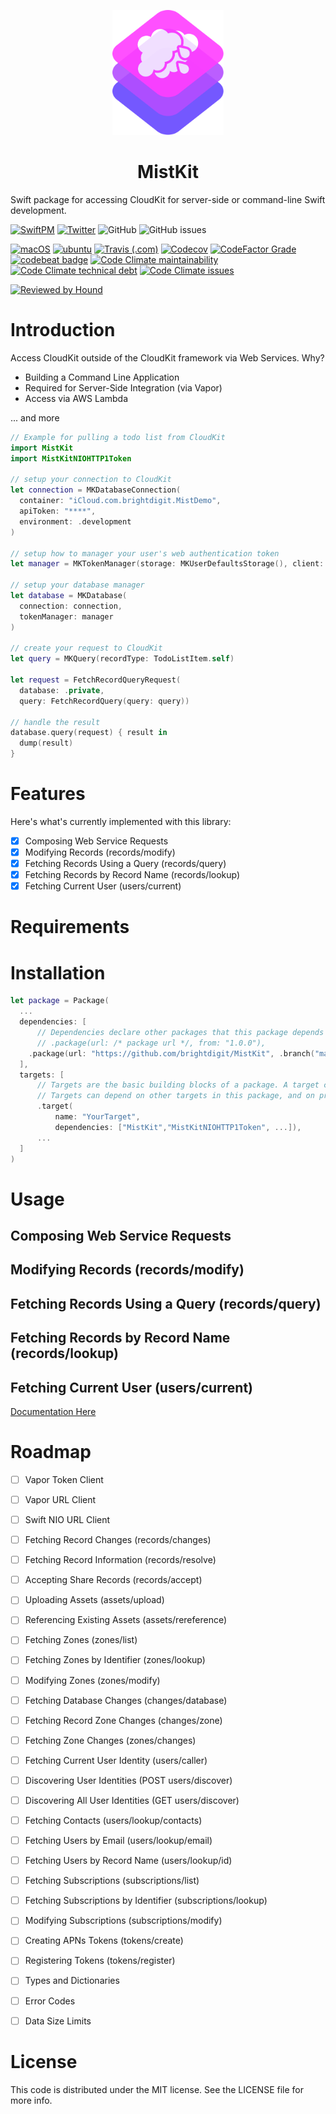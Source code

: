 
<p align="center">
    <img alt="MistKit" title="MistKit" src="Assets/logo.svg" height="200">
</p>
<h1 align="center"> MistKit </h1>

Swift package for accessing CloudKit for server-side or command-line Swift development.

[![SwiftPM](https://img.shields.io/badge/SPM-Linux%20%7C%20iOS%20%7C%20macOS%20%7C%20watchOS%20%7C%20tvOS-success?logo=swift)](https://swift.org)
[![Twitter](https://img.shields.io/badge/twitter-@brightdigit-blue.svg?style=flat)](http://twitter.com/brightdigit)
![GitHub](https://img.shields.io/github/license/brightdigit/MistKit)
![GitHub issues](https://img.shields.io/github/issues/brightdigit/MistKit)

[![macOS](https://github.com/brightdigit/MistKit/workflows/macOS/badge.svg)](https://github.com/brightdigit/MistKit/actions?query=workflow%3AmacOS)
[![ubuntu](https://github.com/brightdigit/MistKit/workflows/ubuntu/badge.svg)](https://github.com/brightdigit/MistKit/actions?query=workflow%3Aubuntu)
[![Travis (.com)](https://img.shields.io/travis/com/brightdigit/MistKit?logo=travis)](https://travis-ci.com/brightdigit/MistKit)
[![Codecov](https://img.shields.io/codecov/c/github/brightdigit/MistKit)](https://codecov.io/gh/brightdigit/MistKit)
[![CodeFactor Grade](https://img.shields.io/codefactor/grade/github/brightdigit/MistKit)](https://www.codefactor.io/repository/github/brightdigit/MistKit)
[![codebeat badge](https://codebeat.co/badges/c47b7e58-867c-410b-80c5-57e10140ba0f)](https://codebeat.co/projects/github-com-brightdigit-mistkit-main)
[![Code Climate maintainability](https://img.shields.io/codeclimate/maintainability/brightdigit/MistKit)](https://codeclimate.com/github/brightdigit/MistKit)
[![Code Climate technical debt](https://img.shields.io/codeclimate/tech-debt/brightdigit/MistKit?label=debt)](https://codeclimate.com/github/brightdigit/MistKit)
[![Code Climate issues](https://img.shields.io/codeclimate/issues/brightdigit/MistKit)](https://codeclimate.com/github/brightdigit/MistKit)

[![Reviewed by Hound](https://img.shields.io/badge/Reviewed_by-Hound-8E64B0.svg)](https://houndci.com)

# Introduction

Access CloudKit outside of the CloudKit framework via Web Services. Why?

* Building a Command Line Application
* Required for Server-Side Integration (via Vapor)
* Access via AWS Lambda 

... and more

```swift
// Example for pulling a todo list from CloudKit
import MistKit
import MistKitNIOHTTP1Token

// setup your connection to CloudKit
let connection = MKDatabaseConnection(
  container: "iCloud.com.brightdigit.MistDemo", 
  apiToken: "****", 
  environment: .development
)

// setup how to manager your user's web authentication token 
let manager = MKTokenManager(storage: MKUserDefaultsStorage(), client: MKNIOHTTP1TokenClient())

// setup your database manager
let database = MKDatabase(
  connection: connection,
  tokenManager: manager
)

// create your request to CloudKit
let query = MKQuery(recordType: TodoListItem.self)

let request = FetchRecordQueryRequest(
  database: .private, 
  query: FetchRecordQuery(query: query))

// handle the result
database.query(request) { result in
  dump(result)
}
```

# Features 

Here's what's currently implemented with this library:

- [x] Composing Web Service Requests
- [x] Modifying Records (records/modify)
- [x] Fetching Records Using a Query (records/query)
- [x] Fetching Records by Record Name (records/lookup)
- [x] Fetching Current User (users/current)

# Requirements 

# Installation

```swift    
let package = Package(
  ...
  dependencies: [
      // Dependencies declare other packages that this package depends on.
      // .package(url: /* package url */, from: "1.0.0"),
    .package(url: "https://github.com/brightdigit/MistKit", .branch("main")
  ],
  targets: [
      // Targets are the basic building blocks of a package. A target can define a module or a test suite.
      // Targets can depend on other targets in this package, and on products in packages this package depends on.
      .target(
          name: "YourTarget",
          dependencies: ["MistKit","MistKitNIOHTTP1Token", ...]),
      ...
  ]
)
```

# Usage 

## Composing Web Service Requests

## Modifying Records (records/modify)

## Fetching Records Using a Query (records/query)

## Fetching Records by Record Name (records/lookup)

## Fetching Current User (users/current)

[Documentation Here](/docs/README.md)

# Roadmap

- [ ] Vapor Token Client
- [ ] Vapor URL Client
- [ ] Swift NIO URL Client

- [ ] Fetching Record Changes (records/changes)
- [ ] Fetching Record Information (records/resolve)
- [ ] Accepting Share Records (records/accept)
- [ ] Uploading Assets (assets/upload)
- [ ] Referencing Existing Assets (assets/rereference)
- [ ] Fetching Zones (zones/list)
- [ ] Fetching Zones by Identifier (zones/lookup)
- [ ] Modifying Zones (zones/modify)
- [ ] Fetching Database Changes (changes/database)
- [ ] Fetching Record Zone Changes (changes/zone)
- [ ] Fetching Zone Changes (zones/changes)
- [ ] Fetching Current User Identity (users/caller)
- [ ] Discovering User Identities (POST users/discover)
- [ ] Discovering All User Identities (GET users/discover)
- [ ] Fetching Contacts (users/lookup/contacts)
- [ ] Fetching Users by Email (users/lookup/email)
- [ ] Fetching Users by Record Name (users/lookup/id)
- [ ] Fetching Subscriptions (subscriptions/list)
- [ ] Fetching Subscriptions by Identifier (subscriptions/lookup)
- [ ] Modifying Subscriptions (subscriptions/modify)
- [ ] Creating APNs Tokens (tokens/create)
- [ ] Registering Tokens (tokens/register)
- [ ] Types and Dictionaries
- [ ] Error Codes
- [ ] Data Size Limits

# License 

This code is distributed under the MIT license. See the LICENSE file for more info.
